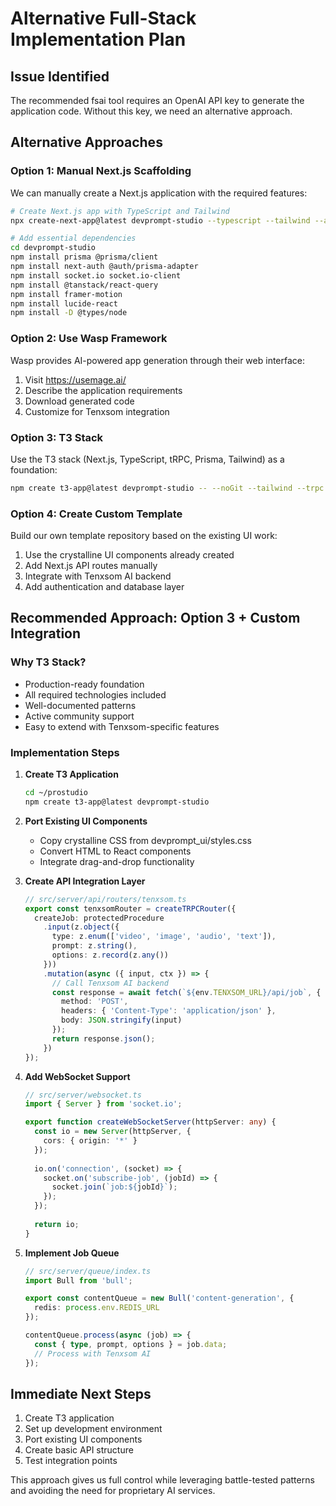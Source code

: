 # Alternative Full-Stack Implementation Plan

## Issue Identified
The recommended fsai tool requires an OpenAI API key to generate the application code. Without this key, we need an alternative approach.

## Alternative Approaches

### Option 1: Manual Next.js Scaffolding
We can manually create a Next.js application with the required features:

```bash
# Create Next.js app with TypeScript and Tailwind
npx create-next-app@latest devprompt-studio --typescript --tailwind --app --use-npm

# Add essential dependencies
cd devprompt-studio
npm install prisma @prisma/client
npm install next-auth @auth/prisma-adapter
npm install socket.io socket.io-client
npm install @tanstack/react-query
npm install framer-motion
npm install lucide-react
npm install -D @types/node
```

### Option 2: Use Wasp Framework
Wasp provides AI-powered app generation through their web interface:
1. Visit https://usemage.ai/
2. Describe the application requirements
3. Download generated code
4. Customize for Tenxsom integration

### Option 3: T3 Stack
Use the T3 stack (Next.js, TypeScript, tRPC, Prisma, Tailwind) as a foundation:
```bash
npm create t3-app@latest devprompt-studio -- --noGit --tailwind --trpc --nextAuth --prisma --appRouter --dbProvider postgresql
```

### Option 4: Create Custom Template
Build our own template repository based on the existing UI work:
1. Use the crystalline UI components already created
2. Add Next.js API routes manually
3. Integrate with Tenxsom AI backend
4. Add authentication and database layer

## Recommended Approach: Option 3 + Custom Integration

### Why T3 Stack?
- Production-ready foundation
- All required technologies included
- Well-documented patterns
- Active community support
- Easy to extend with Tenxsom-specific features

### Implementation Steps

1. **Create T3 Application**
   ```bash
   cd ~/prostudio
   npm create t3-app@latest devprompt-studio
   ```

2. **Port Existing UI Components**
   - Copy crystalline CSS from devprompt_ui/styles.css
   - Convert HTML to React components
   - Integrate drag-and-drop functionality

3. **Create API Integration Layer**
   ```typescript
   // src/server/api/routers/tenxsom.ts
   export const tenxsomRouter = createTRPCRouter({
     createJob: protectedProcedure
       .input(z.object({
         type: z.enum(['video', 'image', 'audio', 'text']),
         prompt: z.string(),
         options: z.record(z.any())
       }))
       .mutation(async ({ input, ctx }) => {
         // Call Tenxsom AI backend
         const response = await fetch(`${env.TENXSOM_URL}/api/job`, {
           method: 'POST',
           headers: { 'Content-Type': 'application/json' },
           body: JSON.stringify(input)
         });
         return response.json();
       })
   });
   ```

4. **Add WebSocket Support**
   ```typescript
   // src/server/websocket.ts
   import { Server } from 'socket.io';
   
   export function createWebSocketServer(httpServer: any) {
     const io = new Server(httpServer, {
       cors: { origin: '*' }
     });
     
     io.on('connection', (socket) => {
       socket.on('subscribe-job', (jobId) => {
         socket.join(`job:${jobId}`);
       });
     });
     
     return io;
   }
   ```

5. **Implement Job Queue**
   ```typescript
   // src/server/queue/index.ts
   import Bull from 'bull';
   
   export const contentQueue = new Bull('content-generation', {
     redis: process.env.REDIS_URL
   });
   
   contentQueue.process(async (job) => {
     const { type, prompt, options } = job.data;
     // Process with Tenxsom AI
   });
   ```

## Immediate Next Steps

1. Create T3 application
2. Set up development environment
3. Port existing UI components
4. Create basic API structure
5. Test integration points

This approach gives us full control while leveraging battle-tested patterns and avoiding the need for proprietary AI services.